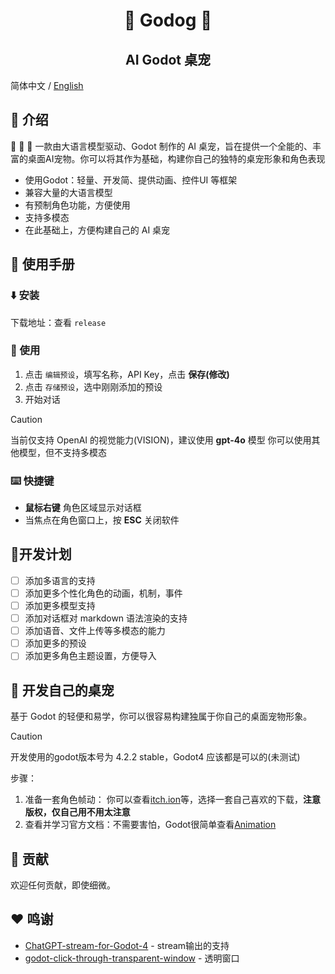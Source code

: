<h1 align="center">🐶 Godog 🐶</h1>
<h2 align="center">AI Godot 桌宠</h2>

简体中文 /  [English](README_EN.md)

## 👋 介绍

🚀 🚀 🚀 一款由大语言模型驱动、Godot 制作的 AI 桌宠，旨在提供一个全能的、丰富的桌面AI宠物。你可以将其作为基础，构建你自己的独特的桌宠形象和角色表现

- 使用Godot：轻量、开发简、提供动画、控件UI 等框架
- 兼容大量的大语言模型
- 有预制角色功能，方便使用
- 支持多模态
- 在此基础上，方便构建自己的 AI 桌宠

## 📙 使用手册

### ⬇️ 安装

下载地址：查看 `release`

### 🔑 使用
1. 点击 `编辑预设`，填写名称，API Key，点击 **保存(修改)**
2. 点击 `存储预设`，选中刚刚添加的预设
3. 开始对话

> [!Caution]
> 当前仅支持 OpenAI 的视觉能力(VISION)，建议使用 **gpt-4o** 模型
> 你可以使用其他模型，但不支持多模态

### ⌨️ 快捷键
- **鼠标右键** 角色区域显示对话框
- 当焦点在角色窗口上，按  **ESC** 关闭软件 


## 🚦开发计划

- [ ] 添加多语言的支持
- [ ] 添加更多个性化角色的动画，机制，事件
- [ ] 添加更多模型支持
- [ ] 添加对话框对 markdown 语法渲染的支持
- [ ] 添加语音、文件上传等多模态的能力
- [ ] 添加更多的预设
- [ ] 添加更多角色主题设置，方便导入

## 🐶 开发自己的桌宠

基于 Godot 的轻便和易学，你可以很容易构建独属于你自己的桌面宠物形象。

> [!Caution]
> 开发使用的godot版本号为 4.2.2 stable，Godot4 应该都是可以的(未测试) 

步骤：
1. 准备一套角色帧动： 你可以查看[itch.ion](https://itch.io/game-assets)等，选择一套自己喜欢的下载，**注意版权，仅自己用不用太注意**
2. 查看并学习官方文档：不需要害怕，Godot很简单查看[Animation](https://docs.godotengine.org/en/4.2/tutorials/animation/index.html)

## 🤝 贡献

欢迎任何贡献，即使细微。


## ❤️ 鸣谢
- [ChatGPT-stream-for-Godot-4](https://github.com/oceanbuilders/ChatGPT-stream-for-Godot-4) - stream输出的支持
- [godot-click-through-transparent-window](https://github.com/atadenizoktay/godot-click-through-transparent-window) - 透明窗口
